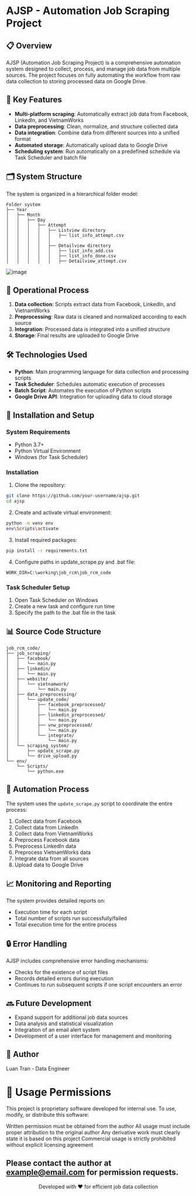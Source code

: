 # AJSP - Automation Job Scraping Project

## 📋 Overview

AJSP (Automation Job Scraping Project) is a comprehensive automation system designed to collect, process, and manage job data from multiple sources. The project focuses on fully automating the workflow from raw data collection to storing processed data on Google Drive.

## 🌟 Key Features

- **Multi-platform scraping**: Automatically extract job data from Facebook, LinkedIn, and VietnamWorks
- **Data preprocessing**: Clean, normalize, and structure collected data
- **Data integration**: Combine data from different sources into a unified format
- **Automated storage**: Automatically upload data to Google Drive
- **Scheduling system**: Run automatically on a predefined schedule via Task Scheduler and batch file

## 🗂️ System Structure

The system is organized in a hierarchical folder model:

```
Folder system
├── Year
│   ├── Month
│   │   ├── Day
│   │   │   ├── Attempt
│   │   │   │   ├── Listview directory
│   │   │   │   │   ├── list_info_attempt.csv
│   │   │   │   │
│   │   │   │   ├── Detailview directory
│   │   │   │   │   ├── list_info_add.csv
│   │   │   │   │   ├── list_info_done.csv
│   │   │   │   │   ├── Detailview_attempt.csv
```

![image](https://github.com/user-attachments/assets/58c9d3a0-aa73-4f02-b9f0-d1527a16aeeb)


## 🚀 Operational Process

1. **Data collection**: Scripts extract data from Facebook, LinkedIn, and VietnamWorks
2. **Preprocessing**: Raw data is cleaned and normalized according to each source
3. **Integration**: Processed data is integrated into a unified structure
4. **Storage**: Final results are uploaded to Google Drive

## 🛠️ Technologies Used

- **Python**: Main programming language for data collection and processing scripts
- **Task Scheduler**: Schedules automatic execution of processes
- **Batch Script**: Automates the execution of Python scripts
- **Google Drive API**: Integration for uploading data to cloud storage

## 🔧 Installation and Setup

### System Requirements

- Python 3.7+ 
- Python Virtual Environment
- Windows (for Task Scheduler)

### Installation

1. Clone the repository:
```bash
git clone https://github.com/your-username/ajsp.git
cd ajsp
```

2. Create and activate virtual environment:
```bash
python -m venv env
env\Scripts\activate
```

3. Install required packages:
```bash
pip install -r requirements.txt
```

4. Configure paths in update_scrape.py and .bat file:
```
WORK_DIR=C:\working\job_rcm\job_rcm_code
```

### Task Scheduler Setup

1. Open Task Scheduler on Windows
2. Create a new task and configure run time
3. Specify the path to the .bat file in the task

## 📊 Source Code Structure

```
job_rcm_code/
├── job_scraping/
│   ├── facebook/
│   │   └── main.py
│   ├── linkedin/
│   │   └── main.py
│   ├── website/
│   │   └── vietnamwork/
│   │       └── main.py
│   ├── data_preprocessing/
│   │   └── update_code/
│   │       ├── facebook_preprocessed/
│   │       │   └── main.py
│   │       ├── linkedin_preprocessed/
│   │       │   └── main.py
│   │       ├── vnw_preprocessed/
│   │       │   └── main.py
│   │       └── integrate/
│   │           └── main.py
│   └── scraping_system/
│       ├── update_scrape.py
│       └── drive_upload.py
└── env/
    └── Scripts/
        └── python.exe
```

## 🔄 Automation Process

The system uses the `update_scrape.py` script to coordinate the entire process:

1. Collect data from Facebook
2. Collect data from LinkedIn
3. Collect data from VietnamWorks
4. Preprocess Facebook data
5. Preprocess LinkedIn data
6. Preprocess VietnamWorks data
7. Integrate data from all sources
8. Upload data to Google Drive

## 📈 Monitoring and Reporting

The system provides detailed reports on:
- Execution time for each script
- Total number of scripts run successfully/failed
- Total execution time for the entire process

## 🔒 Error Handling

AJSP includes comprehensive error handling mechanisms:
- Checks for the existence of script files
- Records detailed errors during execution
- Continues to run subsequent scripts if one script encounters an error

## 🔜 Future Development

- Expand support for additional job data sources
- Data analysis and statistical visualization
- Integration of an email alert system
- Development of a user interface for management and monitoring

## 👤 Author
Luan Tran - Data Engineer

# 🔐 Usage Permissions
This project is proprietary software developed for internal use. To use, modify, or distribute this software:

Written permission must be obtained from the author
All usage must include proper attribution to the original author
Any derivative work must clearly state it is based on this project
Commercial usage is strictly prohibited without explicit licensing agreement

Please contact the author at example@email.com for permission requests.
---

<p align="center">Developed with ❤️ for efficient job data collection</p>

